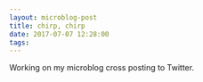 ```yaml
---
layout: microblog-post
title: chirp, chirp
date: 2017-07-07 12:28:00
tags: 
---
```


Working on my microblog cross posting to Twitter. 
